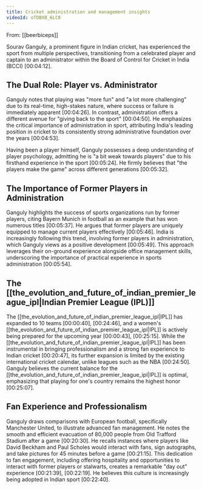 ```yaml
---
title: Cricket administration and management insights
videoId: oTDBXB_6LC8
---
```


From: [[beerbiceps]] <br/> 

Sourav Ganguly, a prominent figure in Indian cricket, has experienced the sport from multiple perspectives, transitioning from a celebrated player and captain to an administrator within the Board of Control for Cricket in India (BCCI) <a class="yt-timestamp" data-t="00:04:12">[00:04:12]</a>.

## The Dual Role: Player vs. Administrator
Ganguly notes that playing was "more fun" and "a lot more challenging" due to its real-time, high-stakes nature, where success or failure is immediately apparent <a class="yt-timestamp" data-t="00:04:26">[00:04:26]</a>. In contrast, administration offers a different avenue for "giving back to the sport" <a class="yt-timestamp" data-t="00:04:50">[00:04:50]</a>. He emphasizes the critical importance of administration in sport, attributing India's leading position in cricket to its consistently strong administrative foundation over the years <a class="yt-timestamp" data-t="00:04:53">[00:04:53]</a>.

Having been a player himself, Ganguly possesses a deep understanding of player psychology, admitting he is "a bit weak towards players" due to his firsthand experience in the sport <a class="yt-timestamp" data-t="00:05:24">[00:05:24]</a>. He firmly believes that "the players make the game" across different generations <a class="yt-timestamp" data-t="00:05:32">[00:05:32]</a>.

## The Importance of Former Players in Administration
Ganguly highlights the success of sports organizations run by former players, citing Bayern Munich in football as an example that has won numerous titles <a class="yt-timestamp" data-t="00:05:37">[00:05:37]</a>. He argues that former players are uniquely equipped to manage current players effectively <a class="yt-timestamp" data-t="00:05:46">[00:05:46]</a>. India is increasingly following this trend, involving former players in administration, which Ganguly views as a positive development <a class="yt-timestamp" data-t="00:05:49">[00:05:49]</a>. This approach leverages their on-ground experience alongside office management skills, underscoring the importance of practical experience in sports administration <a class="yt-timestamp" data-t="00:05:54">[00:05:54]</a>.

## The [[the_evolution_and_future_of_indian_premier_league_ipl|Indian Premier League (IPL)]]
The [[the_evolution_and_future_of_indian_premier_league_ipl|IPL]] has expanded to 10 teams <a class="yt-timestamp" data-t="00:00:40">[00:00:40]</a>, <a class="yt-timestamp" data-t="00:24:46">[00:24:46]</a>, and a women's [[the_evolution_and_future_of_indian_premier_league_ipl|IPL]] is actively being prepared for the upcoming year <a class="yt-timestamp" data-t="00:00:43">[00:00:43]</a>, <a class="yt-timestamp" data-t="00:25:15">[00:25:15]</a>. While the [[the_evolution_and_future_of_indian_premier_league_ipl|IPL]] has been instrumental in bringing professionalism and a strong fan experience to Indian cricket <a class="yt-timestamp" data-t="00:20:47">[00:20:47]</a>, its further expansion is limited by the existing international cricket calendar, unlike leagues such as the NBA <a class="yt-timestamp" data-t="00:24:50">[00:24:50]</a>. Ganguly believes the current balance for the [[the_evolution_and_future_of_indian_premier_league_ipl|IPL]] is optimal, emphasizing that playing for one's country remains the highest honor <a class="yt-timestamp" data-t="00:25:07">[00:25:07]</a>.

## Fan Experience and Professionalism
Ganguly draws comparisons with European football, specifically Manchester United, to illustrate advanced fan management. He notes the smooth and efficient evacuation of 80,000 people from Old Trafford Stadium after a game <a class="yt-timestamp" data-t="00:20:30">[00:20:30]</a>. He recalls instances where players like David Beckham and Paul Scholes would interact with fans, sign autographs, and take pictures for 45 minutes before a game <a class="yt-timestamp" data-t="00:21:15">[00:21:15]</a>. This dedication to fan engagement, including offering hospitality and opportunities to interact with former players or stalwarts, creates a remarkable "day out" experience <a class="yt-timestamp" data-t="00:21:39">[00:21:39]</a>, <a class="yt-timestamp" data-t="00:22:19">[00:22:19]</a>. He believes this culture is increasingly being adopted in Indian sport <a class="yt-timestamp" data-t="00:22:40">[00:22:40]</a>.